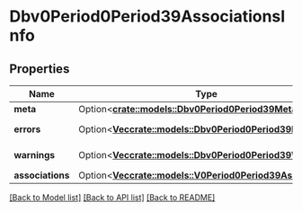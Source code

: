 # Dbv0Period0Period39AssociationsInfo

## Properties

Name | Type | Description | Notes
------------ | ------------- | ------------- | -------------
**meta** | Option<[**crate::models::Dbv0Period0Period39Meta**](dbv0.0.39_meta.md)> |  | [optional]
**errors** | Option<[**Vec<crate::models::Dbv0Period0Period39Error>**](dbv0.0.39_error.md)> | Slurm errors | [optional]
**warnings** | Option<[**Vec<crate::models::Dbv0Period0Period39Warning>**](dbv0.0.39_warning.md)> | Slurm warnings | [optional]
**associations** | Option<[**Vec<crate::models::V0Period0Period39Assoc>**](v0.0.39_assoc.md)> |  | [optional]

[[Back to Model list]](../README.md#documentation-for-models) [[Back to API list]](../README.md#documentation-for-api-endpoints) [[Back to README]](../README.md)


